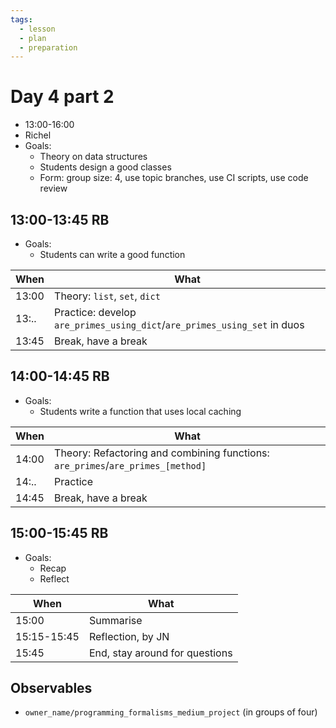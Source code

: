 ```yaml
---
tags:
  - lesson
  - plan
  - preparation
---
```


# Day 4 part 2

* 13:00-16:00
* Richel
* Goals:
    * Theory on data structures
    * Students design a good classes
    * Form: group size: 4, use topic branches, use CI scripts, use code review

## 13:00-13:45 RB

* Goals:
    * Students can write a good function

When |What
-----|-------------------------
13:00|Theory: `list`, `set`, `dict`
13:..|Practice: develop `are_primes_using_dict`/`are_primes_using_set` in duos
13:45|Break, have a break

## 14:00-14:45 RB

* Goals:
    * Students write a function that uses local caching

When |What
-----|-------------------------
14:00|Theory: Refactoring and combining functions: `are_primes`/`are_primes_[method]`
14:..|Practice
14:45|Break, have a break

## 15:00-15:45 RB

* Goals:
    * Recap
    * Reflect

When       |What
-----------|-------------------------
15:00      |Summarise
15:15-15:45|Reflection, by JN
15:45      |End, stay around for questions

## Observables

* `owner_name/programming_formalisms_medium_project` (in groups of four)
